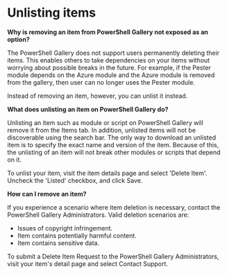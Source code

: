 # Unlisting items

**Why is removing an item from PowerShell Gallery not exposed as an option?**

The PowerShell Gallery does not support users permanently deleting their items. 
This enables others to take dependencies on your items without worrying about possible breaks in the future. 
For example, if the Pester module depends on the Azure module and the Azure module is removed from the gallery, then user can no longer uses the Pester module.

Instead of removing an item, however, you can unlist it instead.

**What does unlisting an item on PowerShell Gallery do?**

Unlisting an item such as module or script on PowerShell Gallery will remove it from the Items tab.
In addition, unlisted items will not be discoverable using the search bar.
The only way to download an unlisted item is to specify the exact name and version of the item.
Because of this, the unlisting of an item will not break other modules or scripts that depend on it.

To unlist your item, visit the item details page and select 'Delete Item'. Uncheck the 'Listed' checkbox, and click Save.

**How can I remove an item?**

If you experience a scenario where item deletion is necessary, contact the PowerShell Gallery Administrators.
Valid deletion scenarios are:
- Issues of copyright infringement.
- Item contains potentially harmful content.
- Item contains sensitive data.

To submit a Delete Item Request to the PowerShell Gallery Administrators, visit your item's detail page and select Contact Support.  


